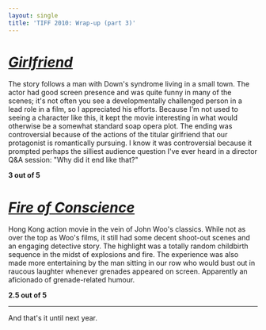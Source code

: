 ```yaml
---
layout: single
title: 'TIFF 2010: Wrap-up (part 3)'
---
```


# [_Girlfriend_](https://www.imdb.com/title/tt1470859/)

The story follows a man with Down's syndrome living in a small town. The actor had good screen presence and was quite funny in many of the scenes; it's not often you see a developmentally challenged person in a lead role in a film, so I appreciated his efforts. Because I'm not used to seeing a character like this, it kept the movie interesting in what would otherwise be a somewhat standard soap opera plot. The ending was controversial because of the actions of the titular girlfriend that our protagonist is romantically pursuing. I know it was controversial because it prompted perhaps the silliest audience question I've ever heard in a director Q&A session: "Why did it end like that?"

**3 out of 5**

# [_Fire of Conscience_](https://www.imdb.com/title/tt1602500/)

Hong Kong action movie in the vein of John Woo's classics. While not as over the top as Woo's films, it still had some decent shoot-out scenes and an engaging detective story. The highlight was a totally random childbirth sequence in the midst of explosions and fire. The experience was also made more entertaining by the man sitting in our row who would bust out in raucous laughter whenever grenades appeared on screen. Apparently an aficionado of grenade-related humour.

**2.5 out of 5**

---
And that's it until next year.